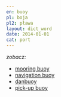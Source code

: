 ```yaml
---
en: buoy
pl: boja
pl2: pława
layout: dict_word
date: 2014-01-01
cat: port
---
```


*zobacz:*

* [mooring buoy](/dict/mooring-buoy.html)
* [navigation buoy](/dict/navigation-buoy.html)
* [danbuoy](/dict/danbuoy.html)
* [pick-up buoy](/dict/pick-up-buoy.html)